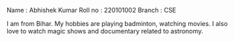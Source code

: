 Name : Abhishek Kumar Roll no : 220101002 Branch : CSE


I am from Bihar. My hobbies are playing badminton, watching movies. I also love to watch magic shows and documentary related to astronomy.
